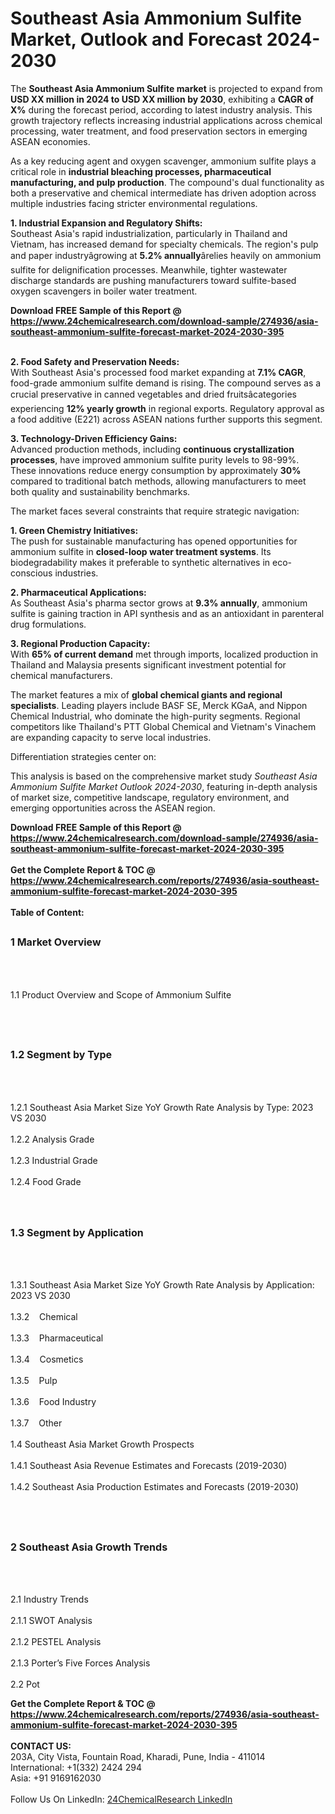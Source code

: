<h1>Southeast Asia Ammonium Sulfite Market, Outlook and Forecast 2024-2030</h1><p>The <strong>Southeast Asia Ammonium Sulfite market</strong> is projected to expand from <strong>USD XX million in 2024 to USD XX million by 2030</strong>, exhibiting a <strong>CAGR of X%</strong> during the forecast period, according to latest industry analysis. This growth trajectory reflects increasing industrial applications across chemical processing, water treatment, and food preservation sectors in emerging ASEAN economies.</p><p>As a key reducing agent and oxygen scavenger, ammonium sulfite plays a critical role in <strong>industrial bleaching processes, pharmaceutical manufacturing, and pulp production</strong>. The compound's dual functionality as both a preservative and chemical intermediate has driven adoption across multiple industries facing stricter environmental regulations.</p><p><strong>1. Industrial Expansion and Regulatory Shifts:</strong><br>
Southeast Asia's rapid industrialization, particularly in Thailand and Vietnam, has increased demand for specialty chemicals. The region's pulp and paper industryâgrowing at <strong>5.2% annually</strong>ârelies heavily on ammonium sulfite for delignification processes. Meanwhile, tighter wastewater discharge standards are pushing manufacturers toward sulfite-based oxygen scavengers in boiler water treatment.</p><div><b>Download FREE Sample of this Report @ 
            <a href="https://www.24chemicalresearch.com/download-sample/274936/asia-southeast-ammonium-sulfite-forecast-market-2024-2030-395">
            https://www.24chemicalresearch.com/download-sample/274936/asia-southeast-ammonium-sulfite-forecast-market-2024-2030-395</a></b></div><br><p><strong>2. Food Safety and Preservation Needs:</strong><br>
With Southeast Asia's processed food market expanding at <strong>7.1% CAGR</strong>, food-grade ammonium sulfite demand is rising. The compound serves as a crucial preservative in canned vegetables and dried fruitsâcategories experiencing <strong>12% yearly growth</strong> in regional exports. Regulatory approval as a food additive (E221) across ASEAN nations further supports this segment.</p><p><strong>3. Technology-Driven Efficiency Gains:</strong><br>
Advanced production methods, including <strong>continuous crystallization processes</strong>, have improved ammonium sulfite purity levels to 98-99%. These innovations reduce energy consumption by approximately <strong>30%</strong> compared to traditional batch methods, allowing manufacturers to meet both quality and sustainability benchmarks.</p><p>The market faces several constraints that require strategic navigation:</p><p><strong>1. Green Chemistry Initiatives:</strong><br>
The push for sustainable manufacturing has opened opportunities for ammonium sulfite in <strong>closed-loop water treatment systems</strong>. Its biodegradability makes it preferable to synthetic alternatives in eco-conscious industries.</p><p><strong>2. Pharmaceutical Applications:</strong><br>
As Southeast Asia's pharma sector grows at <strong>9.3% annually</strong>, ammonium sulfite is gaining traction in API synthesis and as an antioxidant in parenteral drug formulations.</p><p><strong>3. Regional Production Capacity:</strong><br>
With <strong>65% of current demand</strong> met through imports, localized production in Thailand and Malaysia presents significant investment potential for chemical manufacturers.</p><p>The market features a mix of <strong>global chemical giants and regional specialists</strong>. Leading players include BASF SE, Merck KGaA, and Nippon Chemical Industrial, who dominate the high-purity segments. Regional competitors like Thailand's PTT Global Chemical and Vietnam's Vinachem are expanding capacity to serve local industries.</p><p>Differentiation strategies center on:</p><p>This analysis is based on the comprehensive market study <em>Southeast Asia Ammonium Sulfite Market Outlook 2024-2030</em>, featuring in-depth analysis of market size, competitive landscape, regulatory environment, and emerging opportunities across the ASEAN region.</p><div><b>Download FREE Sample of this Report @ 
            <a href="https://www.24chemicalresearch.com/download-sample/274936/asia-southeast-ammonium-sulfite-forecast-market-2024-2030-395">
            https://www.24chemicalresearch.com/download-sample/274936/asia-southeast-ammonium-sulfite-forecast-market-2024-2030-395</a></b></div><br><div><b>Get the Complete Report & TOC @ 
            <a href="https://www.24chemicalresearch.com/reports/274936/asia-southeast-ammonium-sulfite-forecast-market-2024-2030-395">
            https://www.24chemicalresearch.com/reports/274936/asia-southeast-ammonium-sulfite-forecast-market-2024-2030-395</a></b></div><br>
            <b>Table of Content:</b><p><h2><span style="font-size:16px"><strong>1 Market Overview&nbsp;&nbsp; &nbsp;</strong></span></h2><br />
<br />
<p>1.1 Product Overview and Scope of Ammonium Sulfite&nbsp;</p><br />
<br />
<h2><strong><span style="font-size:16px">1.2 Segment by Type&nbsp;&nbsp; &nbsp;</span></strong></h2><br />
<br />
<p>1.2.1 Southeast Asia Market Size YoY Growth Rate Analysis by Type: 2023 VS 2030&nbsp;&nbsp; &nbsp;<br /><br />
1.2.2 Analysis Grade&nbsp;&nbsp; &nbsp;<br /><br />
1.2.3 Industrial Grade<br /><br />
1.2.4 Food Grade<br /><br />
<br />
<h2><span style="font-size:16px"><strong>1.3 Segment by Application&nbsp;&nbsp;</strong></span></h2><br />
<br />
<p>1.3.1 Southeast Asia Market Size YoY Growth Rate Analysis by Application: 2023 VS 2030&nbsp;&nbsp; &nbsp;<br /><br />
1.3.2&nbsp;&nbsp; &nbsp;Chemical<br /><br />
1.3.3&nbsp;&nbsp; &nbsp;Pharmaceutical<br /><br />
1.3.4&nbsp;&nbsp; &nbsp;Cosmetics<br /><br />
1.3.5&nbsp;&nbsp; &nbsp;Pulp<br /><br />
1.3.6&nbsp;&nbsp; &nbsp;Food Industry<br /><br />
1.3.7&nbsp;&nbsp; &nbsp;Other<br /><br />
1.4 Southeast Asia Market Growth Prospects&nbsp;&nbsp; &nbsp;<br /><br />
1.4.1 Southeast Asia Revenue Estimates and Forecasts (2019-2030)&nbsp;&nbsp; &nbsp;<br /><br />
1.4.2 Southeast Asia Production Estimates and Forecasts (2019-2030)&nbsp;&nbsp;</p><br />
<br />
<h2><span style="font-size:16px"><strong>2 Southeast Asia Growth Trends&nbsp;&nbsp; &nbsp;</strong></span></h2><br />
<br />
<p>2.1 Industry Trends&nbsp;&nbsp; &nbsp;<br /><br />
2.1.1 SWOT Analysis&nbsp;&nbsp; &nbsp;<br /><br />
2.1.2 PESTEL Analysis&nbsp;&nbsp; &nbsp;<br /><br />
2.1.3 Porter&rsquo;s Five Forces Analysis&nbsp;&nbsp; &nbsp;<br /><br />
2.2 Pot</p><div><b>Get the Complete Report & TOC @ 
            <a href="https://www.24chemicalresearch.com/reports/274936/asia-southeast-ammonium-sulfite-forecast-market-2024-2030-395">
            https://www.24chemicalresearch.com/reports/274936/asia-southeast-ammonium-sulfite-forecast-market-2024-2030-395</a></b></div><br><b>CONTACT US:</b><br>
            203A, City Vista, Fountain Road, Kharadi, Pune, India - 411014<br>
            International: +1(332) 2424 294<br>
            Asia: +91 9169162030 <br><br>
            Follow Us On LinkedIn: <a href="https://www.linkedin.com/company/24chemicalresearch/">24ChemicalResearch LinkedIn</a>